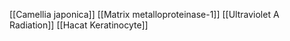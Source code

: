 [[Camellia japonica]]
[[Matrix metalloproteinase-1]]
[[Ultraviolet A Radiation]]
[[Hacat Keratinocyte]]
